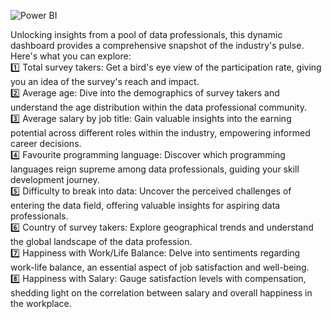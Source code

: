![Power BI](https://github.com/Aofficial0/Data-Professional-Survey-Breakdown-Power-BI-/assets/130147615/a22cf0ae-6083-446b-aeeb-405113853791)


Unlocking insights from a pool of data professionals, this dynamic dashboard provides a comprehensive snapshot of the industry's pulse. Here's what you can explore:<br>
1️⃣ Total survey takers: Get a bird's eye view of the participation rate, giving you an idea of the survey's reach and impact.<br>
2️⃣ Average age: Dive into the demographics of survey takers and understand the age distribution within the data professional community.<br>
3️⃣ Average salary by job title: Gain valuable insights into the earning potential across different roles within the industry, empowering informed career decisions.<br>
4️⃣ Favourite programming language: Discover which programming languages reign supreme among data professionals, guiding your skill development journey.<br>
5️⃣ Difficulty to break into data: Uncover the perceived challenges of entering the data field, offering valuable insights for aspiring data professionals.<br>
6️⃣ Country of survey takers: Explore geographical trends and understand the global landscape of the data profession.<br>
7️⃣ Happiness with Work/Life Balance: Delve into sentiments regarding work-life balance, an essential aspect of job satisfaction and well-being.<br>
8️⃣ Happiness with Salary: Gauge satisfaction levels with compensation, shedding light on the correlation between salary and overall happiness in the workplace.<br>
